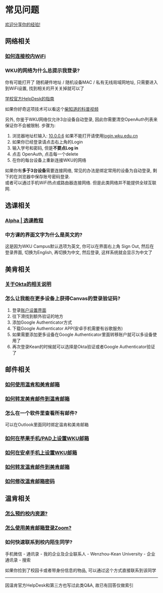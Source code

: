 # 常见问题

[欢迎分享你的经验!](https://www.wjx.cn/vm/hILINaU.aspx#)

## 网络相关

### [如何连接校内WiFi](https://wku.kf5.com/hc/kb/article/1571383/?lang=zh_cn)

### WKU的网络为什么总提示我登录?

你有可能打开了 随机硬件地址 / 随机设备MAC / 私有无线局域网地址,  只需要进入到WiFi设置, 找到相关的开关关掉就可以了  

[学校官方HelpDesk的指南](https://wku.kf5.com/hc/kb/article/1424509/)

如果你好奇这项技术可以看这个[柴知道的科普视频](https://www.bilibili.com/video/BV1gt411L7DV/?share_source=copy_web&vd_source=00f5e74c5395223be70e39d15664e474) 

另外, 你鉴于WKU网络仅允许3台设备自动登录, 因此你需要清空OpenAuth列表来保证你不会被限制. 步骤为:   

1. 浏览器地址栏输入: <a href="http://10.0.0.6/" title="注意不要使用中文标点" target="_blank">10.0.0.6</a>  如果不能打开请使用<a href="http://login.wku.edu.cn/" title="注意不要使用中文标点" target="_blank">login.wku.edu.cn</a>  
2. 如果你已经登录请点击右上角的Login   
3. 输入学号和密码, 但是**不要点Log in**  
4. 点击 OpenAuth, 点击每一个delete  
5. 在你的每台设备上重新连接WKU的网络  

如果你有**多于3台设备**需要连接网络, 常见的办法是绑定常用的设备为自动登录, 剩下的在浏览器中保存账号密码登录.   
或者可以通过手机WiFi热点或路由器连接网络. 但是此类网络并不能提供全球互联网.

## 选课相关

### [Alpha | 选课教程](https://mp.weixin.qq.com/mp/appmsgalbum?__biz=MzIzNTI5MTA5OQ==&action=getalbum&album_id=2670708263776452610&subscene=159&subscene=178&scenenote=https%3A%2F%2Fmp.weixin.qq.com%2Fs%3F__biz%3DMzIzNTI5MTA5OQ%3D%3D%26mid%3D2652211432%26idx%3D1%26sn%3D63c910e3800edbf23fd4ed36f10f6260%26chksm%3Df308405cc47fc94ad522a892973a86d9e879f6d5ff56ed5215ea76ea20f64489bf388cc967e2%26scene%3D178%26cur_album_id%3D2670708263776452610%23rd&nolastread=1#wechat_redirect)

### 中方课的界面文字为什么是英文的?

这是因为WKU Campus默认选项为英文, 你可以在界面右上角 Sign Out, 然后在登录界面, 切换为English, 再切换为中文, 然后登录, 这样系统就会显示为中文了


## 美肯相关


### [关于Okta的相关说明](https://wku.kf5.com/hc/kb/article/1590491/)

### 怎么让我能在更多设备上获得Canvas的登录验证码?

1. 登录[账户设置界面](https://sso.kean.edu/enduser/settings)
2. 往下滑找到额外验证的地方
3. 添加Google Authenticator方式
4. 下载Google Authenticator APP(安卓手机需要有谷歌服务)
5. 如果需要添加更多设备在Google Authenticator里面转移账户就可以多设备使用了
6. 再次登录Kean的时候就可以选择是Okta验证或者Google Authenticator验证了

## 邮件相关

### [如何使用温肯和美肯邮箱](https://wku.kf5.com/hc/kb/article/1410376/)

### [如何转发美肯邮件到温肯邮箱](https://wku.kf5.com/hc/kb/article/1416410/)

### 怎么在一个软件里查看所有邮件?

可以在Outlook里面同时绑定温肯和美肯邮箱

### [如何在苹果手机/PAD上设置WKU邮箱](https://wku.kf5.com/hc/kb/article/1570726/)

### [如何在安卓手机上设置WKU邮箱](https://wku.kf5.com/hc/kb/article/1416408/)

### [如何转发温肯邮件到美肯邮箱](https://wku.kf5.com/hc/kb/article/1097265/)

### [如何修改温肯邮箱密码](https://wku.kf5.com/hc/kb/article/1622492/)

## 温肯相关

### [怎么预约校内资源?](https://wku.kf5.com/hc/kb/article/1413903/)

### [怎么使用美肯邮箱登录Zoom?](https://wku.kf5.com/hc/kb/article/1522325/)

### 如何快速联系到校内陌生同学?

手机微信 - 通讯录 - 我的企业及企业联系人 - Wenzhou-Kean University - 企业通讯录 - 搜索

如果你捡到了校园卡或者带身份信息的物品, 可以通过这个方式直接联系到该同学

---

因温肯官方HelpDesk和第三方也写过此类Q&A, 故已有回答仅做索引